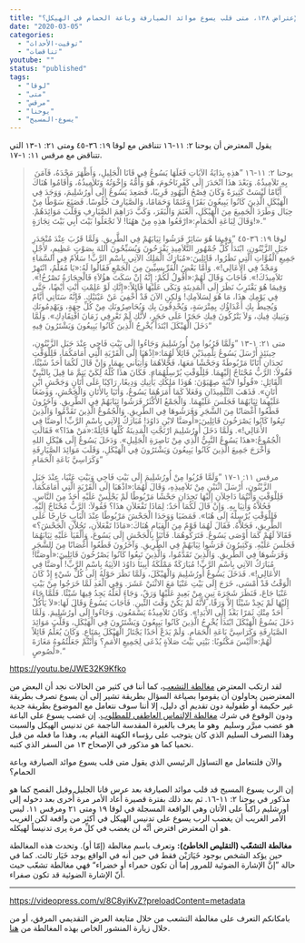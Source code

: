 ```yaml
---
title: "الإعتراض ١٣٨، متى قلب يسوع موائد الصيارفة وباعة الحمام في الهيكل؟"
date: "2020-03-05"
categories: 
  - "توقيت-الأحداث"
  - "تناقضات"
youtube: ""
status: "published"
tags: 
  - "لوقا"
  - "متى"
  - "مرقس"
  - "يوحنا"
  - "يسوع-المسيح"
---
```


يقول المعترض أن يوحنا ٢: ١١-١٦ تتناقض مع لوقا ١٩: ٣٦-٤٥ ومتى ٢١: ١-١٣ التي تتناقض مع مرقس ١١: ١-١٧.

>  يوحنا ٢: ١١-١٦ ”هذِهِ بِدَايَةُ الآيَاتِ فَعَلَهَا يَسُوعُ فِي قَانَا الْجَلِيلِ، وَأَظْهَرَ مَجْدَهُ، فَآمَنَ بِهِ تَلاَمِيذُهُ. وَبَعْدَ هذَا انْحَدَرَ إِلَى كَفْرِنَاحُومَ، هُوَ وَأُمُّهُ وَإِخْوَتُهُ وَتَلاَمِيذُهُ، وَأَقَامُوا هُنَاكَ أَيَّامًا لَيْسَتْ كَثِيرَةً وَكَانَ فِصْحُ الْيَهُودِ قَرِيبًا، فَصَعِدَ يَسُوعُ إِلَى أُورُشَلِيمَ، وَوَجَدَ فِي الْهَيْكَلِ الَّذِينَ كَانُوا يَبِيعُونَ بَقَرًا وَغَنَمًا وَحَمَامًا، وَالصَّيَارِفَ جُلُوسًا. فَصَنَعَ سَوْطًا مِنْ حِبَال وَطَرَدَ الْجَمِيعَ مِنَ الْهَيْكَلِ، اَلْغَنَمَ وَالْبَقَرَ، وَكَبَّ دَرَاهِمَ الصَّيَارِفِ وَقَلَّبَ مَوَائِدَهُمْ. وَقَالَ لِبَاعَةِ الْحَمَامِ:«ارْفَعُوا هذِهِ مِنْ ههُنَا! لاَ تَجْعَلُوا بَيْتَ أَبِي بَيْتَ تِجَارَةٍ!».“
> 
> لوقا ١٩: ٣٦-٤٥ ”وَفِيمَا هُوَ سَائِرٌ فَرَشُوا ثِيَابَهُمْ فِي الطَّرِيقِ. وَلَمَّا قَرُبَ عِنْدَ مُنْحَدَرِ جَبَلِ الزَّيْتُونِ، ابْتَدَأَ كُلُّ جُمْهُورِ التَّلاَمِيذِ يَفْرَحُونَ وَيُسَبِّحُونَ اللهَ بِصَوْتٍ عَظِيمٍ، لأَجْلِ جَمِيعِ الْقُوَّاتِ الَّتِي نَظَرُوا، قَائِلِينَ:«مُبَارَكٌ الْمَلِكُ الآتِي بِاسْمِ الرَّبِّ! سَلاَمٌ فِي السَّمَاءِ وَمَجْدٌ فِي الأَعَالِي!». وَأَمَّا بَعْضُ الْفَرِّيسِيِّينَ مِنَ الْجَمْعِ فَقَالُوا لَهُ:«يَا مُعَلِّمُ، انْتَهِرْ تَلاَمِيذَكَ!». فَأَجَابَ وَقَالَ لَهُمْ:«أَقُولُ لَكُمْ: إِنَّهُ إِنْ سَكَتَ هؤُلاَءِ فَالْحِجَارَةُ تَصْرُخُ!». وَفِيمَا هُوَ يَقْتَرِبُ نَظَرَ إِلَى الْمَدِينَةِ وَبَكَى عَلَيْهَا قَائِلاً:«إِنَّكِ لَوْ عَلِمْتِ أَنْتِ أَيْضًا، حَتَّى فِي يَوْمِكِ هذَا، مَا هُوَ لِسَلاَمِكِ! وَلكِنِ الآنَ قَدْ أُخْفِيَ عَنْ عَيْنَيْكِ. فَإِنَّهُ سَتَأْتِي أَيَّامٌ وَيُحِيطُ بِكِ أَعْدَاؤُكِ بِمِتْرَسَةٍ، وَيُحْدِقُونَ بِكِ وَيُحَاصِرُونَكِ مِنْ كُلِّ جِهَةٍ، وَيَهْدِمُونَكِ وَبَنِيكِ فِيكِ، وَلاَ يَتْرُكُونَ فِيكِ حَجَرًا عَلَى حَجَرٍ، لأَنَّكِ لَمْ تَعْرِفِي زَمَانَ افْتِقَادِكِ». وَلَمَّا دَخَلَ الْهَيْكَلَ ابْتَدَأَ يُخْرِجُ الَّذِينَ كَانُوا يَبِيعُونَ وَيَشْتَرُونَ فِيهِ“
> 
> متى ٢١: ١-١٣ ”وَلَمَّا قَرُبُوا مِنْ أُورُشَلِيمَ وَجَاءُوا إِلَى بَيْتِ فَاجِي عِنْدَ جَبَلِ الزَّيْتُونِ، حِينَئِذٍ أَرْسَلَ يَسُوعُ تِلْمِيذَيْنِ قَائِلاً لَهُمَا:«اِذْهَبَا إِلَى الْقَرْيَةِ الَّتِي أَمَامَكُمَا، فَلِلْوَقْتِ تَجِدَانِ أَتَانًا مَرْبُوطَةً وَجَحْشًا مَعَهَا، فَحُّلاَهُمَا وَأْتِيَاني بِهِمَا. وَإِنْ قَالَ لَكُمَا أَحَدٌ شَيْئًا، فَقُولاَ: الرَّبُّ مُحْتَاجٌ إِلَيْهِمَا. فَلِلْوَقْتِ يُرْسِلُهُمَا». فَكَانَ هذَا كُلُّهُ لِكَيْ يَتِمَّ مَا قِيلَ بِالنَّبِيِّ الْقَائِلِ: «قُولُوا لابْنَةِ صِهْيَوْنَ: هُوَذَا مَلِكُكِ يَأْتِيكِ وَدِيعًا، رَاكِبًا عَلَى أَتَانٍ وَجَحْشٍ ابْنِ أَتَانٍ». فَذَهَبَ التِّلْمِيذَانِ وَفَعَلاَ كَمَا أَمَرَهُمَا يَسُوعُ، وَأَتَيَا بِالأَتَانِ وَالْجَحْشِ، وَوَضَعَا عَلَيْهِمَا ثِيَابَهُمَا فَجَلَسَ عَلَيْهِمَا. وَالْجَمْعُ الأَكْثَرُ فَرَشُوا ثِيَابَهُمْ فِي الطَّرِيقِ. وَآخَرُونَ قَطَعُوا أَغْصَانًا مِنَ الشَّجَرِ وَفَرَشُوهَا فِي الطَّرِيقِ. وَالْجُمُوعُ الَّذِينَ تَقَدَّمُوا وَالَّذِينَ تَبِعُوا كَانُوا يَصْرَخُونَ قَائِلِينَ:«أُوصَنَّا لابْنِ دَاوُدَ! مُبَارَكٌ الآتِي بِاسْمِ الرَّبِّ! أُوصَنَّا فِي الأَعَالِي!». وَلَمَّا دَخَلَ أُورُشَلِيمَ ارْتَجَّتِ الْمَدِينَةُ كُلُّهَا قَائِلَةً:«مَنْ هذَا؟» فَقَالَتِ الْجُمُوعُ:«هذَا يَسُوعُ النَّبِيُّ الَّذِي مِنْ نَاصِرَةِ الْجَلِيلِ». وَدَخَلَ يَسُوعُ إِلَى هَيْكَلِ اللهِ وَأَخْرَجَ جَمِيعَ الَّذِينَ كَانُوا يَبِيعُونَ وَيَشْتَرُونَ فِي الْهَيْكَلِ، وَقَلَبَ مَوَائِدَ الصَّيَارِفَةِ وَكَرَاسِيَّ بَاعَةِ الْحَمَامِ“
> 
> مرقس ١١: ١-١٧ ”وَلَمَّا قَرُبُوا مِنْ أُورُشَلِيمَ إِلَى بَيْتِ فَاجِي وَبَيْتِ عَنْيَا، عِنْدَ جَبَلِ الزَّيْتُونِ، أَرْسَلَ اثْنَيْنِ مِنْ تَلاَمِيذِهِ، وَقَالَ لَهُمَا:«اذْهَبَا إِلَى الْقَرْيَةِ الَّتِي أَمَامَكُمَا، فَلِلْوَقْتِ وَأَنْتُمَا دَاخِلاَنِ إِلَيْهَا تَجِدَانِ جَحْشًا مَرْبُوطًا لَمْ يَجْلِسْ عَلَيْهِ أَحَدٌ مِنَ النَّاسِ. فَحُلاَّهُ وَأْتِيَا بِهِ. وَإِنْ قَالَ لَكُمَا أَحَدٌ: لِمَاذَا تَفْعَلاَنِ هذَا؟ فَقُولاَ: الرَّبُّ مُحْتَاجٌ إِلَيْهِ. فَلِلْوَقْتِ يُرْسِلُهُ إِلَى هُنَا». فَمَضَيَا وَوَجَدَا الْجَحْشَ مَرْبُوطًا عِنْدَ الْبَابِ خَارِجًا عَلَى الطَّرِيقِ، فَحَلاََّهُ. فَقَالَ لَهُمَا قَوْمٌ مِنَ الْقِيَامِ هُنَاكَ:«مَاذَا تَفْعَلاَنِ، تَحُلاََّنِ الْجَحْشَ؟» فَقَالاَ لَهُمْ كَمَا أَوْصَى يَسُوعُ. فَتَرَكُوهُمَا. فَأَتَيَا بِالْجَحْشِ إِلَى يَسُوعَ، وَأَلْقَيَا عَلَيْهِ ثِيَابَهُمَا فَجَلَسَ عَلَيْهِ. وَكَثِيرُونَ فَرَشُوا ثِيَابَهُمْ فِي الطَّرِيقِ. وَآخَرُونَ قَطَعُوا أَغْصَانًا مِنَ الشَّجَرِ وَفَرَشُوهَا فِي الطَّرِيقِ. وَالَّذِينَ تَقَدَّمُوا، وَالَّذِينَ تَبِعُوا كَانُوا يَصْرُخُونَ قَائِلِينَ:«أُوصَنَّا! مُبَارَكٌ الآتِي بِاسْمِ الرَّبِّ! مُبَارَكَةٌ مَمْلَكَةُ أَبِينَا دَاوُدَ الآتِيَةُ بِاسْمِ الرَّبِّ! أُوصَنَّا فِي الأَعَالِي!». فَدَخَلَ يَسُوعُ أُورُشَلِيمَ وَالْهَيْكَلَ، وَلَمَّا نَظَرَ حَوْلَهُ إِلَى كُلِّ شَيْءٍ إِذْ كَانَ الْوَقْتُ قَدْ أَمْسَى، خَرَجَ إِلَى بَيْتِ عَنْيَا مَعَ الاثْنَيْ عَشَرَ. وَفِي الْغَدِ لَمَّا خَرَجُوا مِنْ بَيْتِ عَنْيَا جَاعَ، فَنَظَرَ شَجَرَةَ تِينٍ مِنْ بَعِيدٍ عَلَيْهَا وَرَقٌ، وَجَاءَ لَعَلَّهُ يَجِدُ فِيهَا شَيْئًا. فَلَمَّا جَاءَ إِلَيْهَا لَمْ يَجِدْ شَيْئًا إِلاَّ وَرَقًا، لأَنَّهُ لَمْ يَكُنْ وَقْتَ التِّينِ. فَأَجَابَ يَسُوعُ وَقَالَ لَهَا:«لاَ يَأْكُلْ أَحَدٌ مِنْكِ ثَمَرًا بَعْدُ إِلَى الأَبَدِ!». وَكَانَ تَلاَمِيذُهُ يَسْمَعُون. وَجَاءُوا إِلَى أُورُشَلِيمَ. وَلَمَّا دَخَلَ يَسُوعُ الْهَيْكَلَ ابْتَدَأَ يُخْرِجُ الَّذِينَ كَانُوا يَبِيعُونَ وَيَشْتَرُونَ فِي الْهَيْكَلِ، وَقَلَّبَ مَوَائِدَ الصَّيَارِفَةِ وَكَرَاسِيَّ بَاعَةِ الْحَمَامِ. وَلَمْ يَدَعْ أَحَدًا يَجْتَازُ الْهَيْكَلَ بِمَتَاعٍ. وَكَانَ يُعَلِّمُ قَائِلاً لَهُمْ:«أَلَيْسَ مَكْتُوبًا: بَيْتِي بَيْتَ صَلاَةٍ يُدْعَى لِجَمِيعِ الأُمَمِ؟ وَأَنْتُمْ جَعَلْتُمُوهُ مَغَارَةَ لُصُوصٍ».“

https://youtu.be/JWE32K9Kfko

لقد ارتكب المعترض [مغالطة التشعب](https://reasonofhope.com/2019/07/25/bifurcation/)، كما أننا في كثير من الحالات نجد أن البعض من المعترضين يحاولون أن يقوموا بصياغة السؤال بطريقة تشير إلى أن يسوع تصرف بطريقة غير حكيمة أو طفولية دون تقديم أي دليل، إلا أننا سوف نتعامل مع الموضوع بطريقة جدية ودون الوقوع في شرك [مغالطة الإلتماس العاطفي للمطلوب](https://reasonofhope.com/2019/06/27/epithet/). إن غضب يسوع على الباعة هو عضب مبرَّر وسليم  وهو ما يعرف بالغيرة المقدسة الناجمة عن تدنيس الهيكل والسبت وهذا التصرف السليم الذي كان يتوجب على رؤساء الكهنة القيام به، وهذا ما فعله من قبل نحميا كما هو مذكور في الإصحاح ١٣ من السفر الذي كتبه.

والآن فلنتعامل مع التساؤل الرئيسي الذي يقول متى قلب يسوع موائد الصيارفة وباعة الحمام؟

إن الرب يسوع المسيح قد قلب موائد الصيارفة بعد عرس قانا الجليل وقبل الفصح كما هو مذكور في يوحنا ٢: ١١-١٦. ثم بعد ذلك بفترة قصيرة أعاد الأمر مرة أُخرى بعد دخوله إلى أورشليم راكباً على الأتان وهي الواقعة المسجلة في لوقا ١٩ ومتى ٢١ ومرقس ١١. ليس الأمر الغريب أن يغضب الرب يسوع على تدنيس الهيكل في أكثر من واقعة لكن الغريب هو أن المعترض افترض أنَّه لن يغضب في كلِّ مرة يرى تدنيساً لهيكله.

**مغالطة التشعّب (التقليص الخاطئ):** وتعرف باسم مغالطة (إمّا أو). وتحدث هذه المغالطة حين يؤكد الشخص بوجود خَيَارَيْن فقط في حين أنه في الواقع يوجد خَيَار ثالث. كما في حالة ”إنَّ الإشارة الضوئية للمرور إما أن تكون حمراء أو خضراء“ فهي مغالطة تشعّب حيث أنّ الإشارة الضوئية قد تكون صفراء.

* * *

https://videopress.com/v/8C8yiKvZ?preloadContent=metadata

بامكانكم التعرف على مغالطة التشعب من خلال متابعة العرض التقديمي المرفق، أو من خلال زيارة المنشور الخاص بهذه المغالطة من [هنا](https://reasonofhope.com/2019/07/25/bifurcation/).
